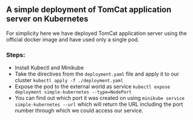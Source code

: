 ## A simple deployment of TomCat application server on Kubernetes

For simplicity here we have deployed TomCat application server using the official docker image and have used only a single pod.
### Steps:
- Install Kubectl and Minikube
- Take the directives from the `deployment.yaml` file and apply it to our cluster `kubectl apply -f ./deployment.yaml`
- Expose the pod to the external world as service `kubectl expose deployment simple-kubernetes --type=NodePort`
- You can find out which port it was created on using `minikube service simple-kubernetes --url` which will return the URL including the port number through which we could access our service.
